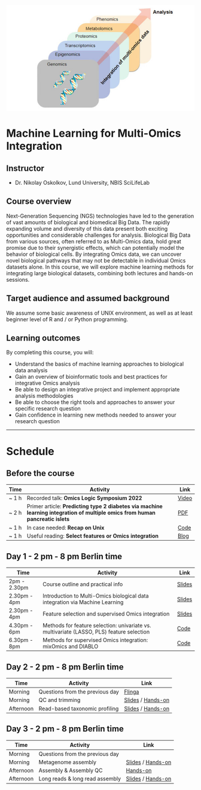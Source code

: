 ![](course_logo.jpg)

# Machine Learning for Multi-Omics Integration

## Instructor

- Dr. Nikolay Oskolkov, Lund University, NBIS SciLifeLab

## Course overview
Next-Generation Sequencing (NGS) technologies have led to the generation of vast amounts of biological and biomedical Big Data. The rapidly expanding volume and diversity of this data present both exciting opportunities and considerable challenges for analysis. Biological Big Data from various sources, often referred to as Multi-Omics data, hold great promise due to their synergistic effects, which can potentially model the behavior of biological cells. By integrating Omics data, we can uncover novel biological pathways that may not be detectable in individual Omics datasets alone. In this course, we will explore machine learning methods for integrating large biological datasets, combining both lectures and hands-on sessions.

## Target audience and assumed background
We assume some basic awareness of UNIX environment, as well as at least beginner level of R and / or Python programming.

## Learning outcomes
By completing this course, you will:

- Understand the basics of machine learning approaches to biological data analysis
- Gain an overview of bioinformatic tools and best practices for integrative Omics analysis
- Be able to design an integrative project and implement appropriate analysis methodologies
- Be able to choose the right tools and approaches to answer your specific research question
- Gain confidence in learning new methods needed to answer your research question

---

# Schedule

## Before the course

| Time   | Activity                                                          | Link                                                                                                                                                        |
|--------|-------------------------------------------------------------------|-------------------------------------------------------------------------------------------------------------------------------------------------------------|
| ~ 1 h  | Recorded talk: __Omics Logic Symposium 2022__                                                                                 | [Video](https://www.youtube.com/watch?v=Jrz6t3fbOCw)                                            |
| ~ 2 h  | Primer article: __Predicting type 2 diabetes via machine learning integration of multiple omics from human pancreatic islets__| [PDF](articles/Multi_Omics_T2D_ScientificReports2024.pdf)                                       |
| ~ 1 h  | In case needed: __Recap on Unix__                                                                                             | [Code](command-line-basics.md)                                                                  |
| ~ 1 h  | Useful reading: __Select features or Omics integration__                                                                      | [Blog](https://towardsdatascience.com/select-features-for-omics-integration-511390b7e7fd)       |



## Day 1 - 2 pm - 8 pm Berlin time

| Time          | Activity                                                                                   | Link                                                                           |
|---------------|--------------------------------------------------------------------------------------------|--------------------------------------------------------------------------------|
| 2pm - 2.30pm  | Course outline and practical info                                                          | [Slides](slides/course-outline-and-practical-info.pdf)                         |
| 2.30pm - 4pm  | Introduction to Multi-Omics biological data integration via Machine Learning               | [Slides](slides/MachineLearningOmicsIntegration_Oskolkov.pdf)                  |
| 2.30pm - 4pm  | Feature selection and supervised Omics integration                                         | [Slides](slides/SupervisedOmicsIntegration_Oskolkov.pdf)                       |
| 4.30pm - 6pm  | Methods for feature selection: univariate vs. multivariate (LASSO, PLS) feature selection  | [Code](practicals/OmicsIntegration_FeatureSelection.html)                      |
| 6.30pm - 8pm  | Methods for supervised Omics integration: mixOmics and DIABLO                              | [Code](practicals/supervised_omics_integr_CLL.html)                            |

## Day 2 - 2 pm - 8 pm Berlin time

|Time     |Activity                       |Link                                                                                                           |
|---------|-------------------------------|---------------------------------------------------------------------------------------------------------------|
|Morning  |Questions from the previous day|[Flinga](https://flinga.fi/s/FFQ5876)                                                                          |
|Morning  |QC and trimming                |[Slides](Lectures/QC-and-trimming.pdf) / [Hands-on](exercises.md#qc-and-trimming)                              |
|Afternoon|Read-based taxonomic profiling |[Slides](Lectures/read-based-taxonomic-profiling.pdf) / [Hands-on](exercises.md#read-based-taxonomic-profiling)|

## Day 3 - 2 pm - 8 pm Berlin time

|Time     |Activity|Link|
|---------|--------|----|
|Morning  |Questions from the previous day||
|Morning  |Metagenome assembly            |[Slides](Lectures/Assembly-and-QC.pdf) / [Hands-on](exercises.md#metagenome-assembly)  |
|Afternoon|Assembly & Assembly QC         |[Hands-on](exercises.md#assembly-qc)                                                   |
|Afternoon|Long reads & long read assembly|[Slides](https://docs.google.com/presentation/d/1F8D3QLJ1gqlWYrwO6W6zxG067QOcOF5EIHfTsTcH3G0/edit?usp=sharing) / [Hands-on](exercises.md#assembling-long-reads-with-flye)                               |


